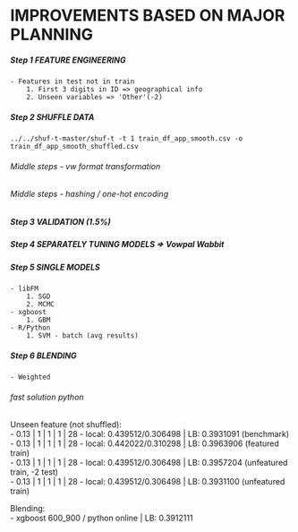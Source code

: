 IMPROVEMENTS BASED ON MAJOR PLANNING
===================

##### Step 1 FEATURE ENGINEERING
	- Features in test not in train
		1. First 3 digits in ID => geographical info
		2. Unseen variables => 'Other'(-2)

##### Step 2 SHUFFLE DATA
	../../shuf-t-master/shuf-t -t 1 train_df_app_smooth.csv -o train_df_app_smooth_shuffled.csv

###### Middle steps - vw format transformation

###### Middle steps - hashing / one-hot encoding

##### Step 3 VALIDATION (1.5%)

##### Step 4 SEPARATELY TUNING MODELS => Vowpal Wabbit

##### Step 5 SINGLE MODELS
	- libFM
		1. SGD
		2. MCMC
	- xgboost
		1. GBM
	- R/Python 
		1. SVM - batch (avg results)

##### Step 6 BLENDING
	- Weighted


###### fast solution python 
Unseen feature (not shuffled):<br>
	- 0.13 | 1 | 1 | 1 | 28 - local: 0.439512/0.306498 | LB: 0.3931091 (benchmark)<br>
	- 0.13 | 1 | 1 | 1 | 28 - local: 0.442022/0.310298 | LB: 0.3963906 (featured train)<br>
	- 0.13 | 1 | 1 | 1 | 28 - local: 0.439512/0.306498 | LB: 0.3957204 (unfeatured train, -2 test)<br>
	- 0.13 | 1 | 1 | 1 | 28 - local: 0.439512/0.306498 | LB: 0.3931100 (unfeatured train)<br>

Blending:<br>
	- xgboost 600_900 / python online | LB: 0.3912111<br>